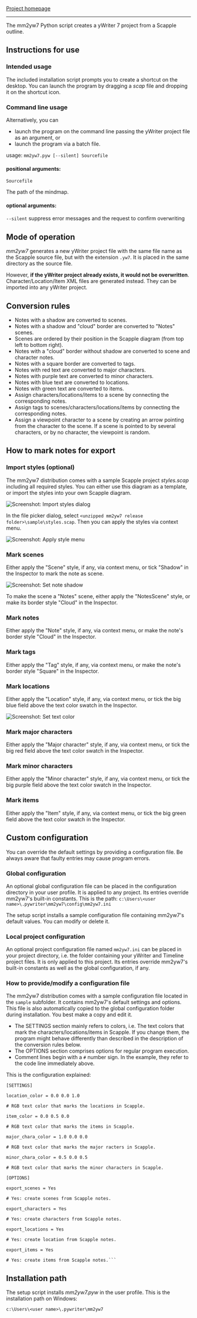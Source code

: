[Project homepage](https://peter88213.github.io/mm2yw7)

------------------------------------------------------------------

The mm2yw7 Python script creates a yWriter 7 project from a Scapple outline.

## Instructions for use

### Intended usage

The included installation script prompts you to create a shortcut on the desktop. You can launch the program by dragging a *scap* file and dropping it on the shortcut icon. 

### Command line usage

Alternatively, you can

- launch the program on the command line passing the yWriter project file as an argument, or
- launch the program via a batch file.

usage: `mm2yw7.pyw [--silent] Sourcefile`

#### positional arguments:

`Sourcefile` 

The path of the mindmap.

#### optional arguments:

`--silent`  suppress error messages and the request to confirm overwriting

## Mode of operation

*mm2yw7* generates a new yWriter project file with the same file name as the Scapple source file, 
but with the extension `.yw7`. It is placed in the same directory as the source file. 

However, **if the yWriter project already exists, it would not be overwritten**. Character/Location/Item 
XML files are generated instead. They can be imported into any yWriter project.

## Conversion rules

- Notes with a shadow are converted to scenes. 
- Notes with a shadow and "cloud" border are converted to "Notes" scenes. 
- Scenes are ordered by their position in the Scapple diagram (from top left to bottom right).
- Notes with a "cloud" border without shadow are converted to scene and character notes.
- Notes with a square border are converted to tags.
- Notes with red text are converted to major characters.
- Notes with purple text are converted to minor characters.
- Notes with blue text are converted to locations. 
- Notes with green text are converted to items.
- Assign characters/locations/items to a scene by connecting the corresponding notes.
- Assign tags to scenes/characters/locations/items by connecting the corresponding notes.
- Assign a viewpoint character to a scene by creating an arrow pointing from the character to the scene. If a scene is pointed to by several characters, or by no character, the viewpoint is random.

## How to mark notes for export

### Import styles (optional)

The mm2yw7 distribution comes with a sample Scapple project *styles.scap* including all required styles. You can either use this diagram as a template, or import the styles into your own Scapple diagram. 

![Screenshot: Import styles dialog](Screenshots/import_styles.png)

In the file picker dialog, select `<unzipped mm2yw7 release folder>\sample\styles.scap`. Then you can apply the styles via context menu.

![Screenshot: Apply style menu](Screenshots/apply_styles.png)

### Mark scenes

Either apply the "Scene" style, if any, via context menu, or tick "Shadow" in the Inspector to mark the note as scene.

![Screenshot: Set note shadow](Screenshots/mark_scene.png)

To make the scene a "Notes" scene, either apply the "NotesScene" style, or make its border style "Cloud" in the Inspector.

### Mark notes

Either apply the "Note" style, if any, via context menu, or make the note's border style "Cloud" in the Inspector.

### Mark tags

Either apply the "Tag" style, if any, via context menu, or make the note's border style "Square" in the Inspector.

### Mark locations

Either apply the "Location" style, if any, via context menu, or tick the big blue field above the text color swatch in the Inspector.

![Screenshot: Set text color](Screenshots/mark_location.png)

### Mark major characters

Either apply the "Major character" style, if any, via context menu, or tick the big red field above the text color swatch in the Inspector.

### Mark minor characters

Either apply the "Minor character" style, if any, via context menu, or tick the big purple field above the text color swatch in the Inspector.

### Mark items

Either apply the "Item" style, if any, via context menu, or tick the big green field above the text color swatch in the Inspector.


## Custom configuration

You can override the default settings by providing a configuration file. Be always aware that faulty entries may cause program errors. 

### Global configuration

An optional global configuration file can be placed in the configuration directory in your user profile. It is applied to any project. Its entries override mm2yw7's built-in constants. This is the path:
`c:\Users\<user name>\.pywriter\mm2yw7\config\mm2yw7.ini`
  
The setup script installs a sample configuration file containing mm2yw7's default values. You can modify or delete it. 

### Local project configuration

An optional project configuration file named `mm2yw7.ini` can be placed in your project directory, i.e. the folder containing your yWriter and Timeline project files. It is only applied to this project. Its entries override mm2yw7's built-in constants as well as the global configuration, if any.

### How to provide/modify a configuration file

The mm2yw7 distribution comes with a sample configuration file located in the `sample` subfolder. It contains mm2yw7's default settings and options. This file is also automatically copied to the global configuration folder during installation. You best make a copy and edit it.

- The SETTINGS section mainly refers to colors, i.e. The text colors that mark the characters/locations/items in Scapple. If you change them, the program might behave differently than described in the description of the conversion rules below. 
- The OPTIONS section comprises options for regular program execution. 
- Comment lines begin with a `#` number sign. In the example, they refer to the code line immediately above.

This is the configuration explained: 

```
[SETTINGS]

location_color = 0.0 0.0 1.0

# RGB text color that marks the locations in Scapple.

item_color = 0.0 0.5 0.0

# RGB text color that marks the items in Scapple.

major_chara_color = 1.0 0.0 0.0

# RGB text color that marks the major racters in Scapple.

minor_chara_color = 0.5 0.0 0.5

# RGB text color that marks the minor characters in Scapple.

[OPTIONS]

export_scenes = Yes

# Yes: create scenes from Scapple notes.

export_characters = Yes

# Yes: create characters from Scapple notes.

export_locations = Yes

# Yes: create location from Scapple notes.

export_items = Yes

# Yes: create items from Scapple notes.```

```

## Installation path

The setup script installs *mm2yw7.pyw* in the user profile. This is the installation path on Windows: 

`c:\Users\<user name>\.pywriter\mm2yw7`
    